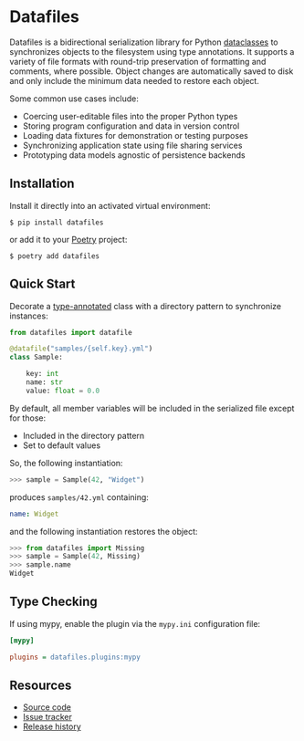 <h1>Datafiles</h1>

Datafiles is a bidirectional serialization library for Python [dataclasses](https://docs.python.org/3/library/dataclasses.html) to synchronizes objects to the filesystem using type annotations. It supports a variety of file formats with round-trip preservation of formatting and comments, where possible. Object changes are automatically saved to disk and only include the minimum data needed to restore each object.

Some common use cases include:

- Coercing user-editable files into the proper Python types
- Storing program configuration and data in version control
- Loading data fixtures for demonstration or testing purposes
- Synchronizing application state using file sharing services
- Prototyping data models agnostic of persistence backends

## Installation

Install it directly into an activated virtual environment:

```text
$ pip install datafiles
```

or add it to your [Poetry](https://poetry.eustace.io/) project:

```text
$ poetry add datafiles
```

## Quick Start

Decorate a [type-annotated](https://docs.python.org/3/library/typing.html) class with a directory pattern to synchronize instances:

```python
from datafiles import datafile

@datafile("samples/{self.key}.yml")
class Sample:

    key: int
    name: str
    value: float = 0.0
```

By default, all member variables will be included in the serialized file except for those:

- Included in the directory pattern
- Set to default values

So, the following instantiation:

```python
>>> sample = Sample(42, "Widget")
```

produces `samples/42.yml` containing:

```yaml
name: Widget
```

and the following instantiation restores the object:

```python
>>> from datafiles import Missing
>>> sample = Sample(42, Missing)
>>> sample.name
Widget
```

## Type Checking

If using mypy, enable the plugin via the `mypy.ini` configuration file:

```ini
[mypy]

plugins = datafiles.plugins:mypy
```

## Resources

- [Source code](https://github.com/jacebrowning/datafiles)
- [Issue tracker](https://github.com/jacebrowning/datafiles/issues)
- [Release history](https://github.com/jacebrowning/datafiles/blob/main/CHANGELOG.md)
